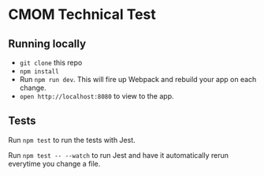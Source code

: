 # CMOM Technical Test
## Running locally
- `git clone` this repo
- `npm install`
- Run `npm run dev`. This will fire up Webpack and rebuild your app on each change.
- `open http://localhost:8080` to view to the app.

## Tests
Run `npm test` to run the tests with Jest.

Run `npm test -- --watch` to run Jest and have it automatically rerun everytime you change a file.